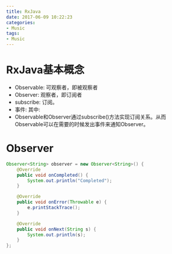 ```yaml
---
title: RxJava
date: 2017-06-09 10:22:23
categories:
- Music
tags:
- Music
---
```



# RxJava基本概念
* Observable: 可观察者，即被观察者
* Observer: 观察者，即订阅者
* subscribe: 订阅。
* 事件:
其中:
* Observable和Observer通过subscribe()方法实现订阅关系。从而Observable可以在需要的时候发出事件来通知Observer。






# Observer
```java
Observer<String> observer = new Observer<String>() {
    @Override
    public void onCompleted() {
        System.out.println("Completed");
    }

    @Override
    public void onError(Throwable e) {
        e.printStackTrace();
    }

    @Override
    public void onNext(String s) {
        System.out.println(s);
    }
};
```


